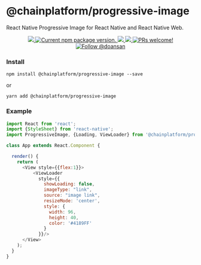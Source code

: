 # @chainplatform/progressive-image
React Native Progressive Image for React Native and React Native Web.

<p align="center">
  <a href="https://github.com/ChainPlatform/react-native-progressive-image/blob/HEAD/LICENSE">
    <img src="https://img.shields.io/badge/license-MIT-blue.svg" />
  </a>
  <a href="https://www.npmjs.com/package/@chainplatform/progressive-image">
    <img src="https://img.shields.io/npm/v/@chainplatform/progressive-image?color=brightgreen&label=npm%20package" alt="Current npm package version." />
  </a>
  <a href="https://www.npmjs.com/package/@chainplatform/progressive-image">
    <img src="https://img.shields.io/npm/dt/@chainplatform/progressive-image.svg"></img>
  </a>
  <a href="https://www.npmjs.com/package/@chainplatform/progressive-image">
    <img src="https://img.shields.io/badge/platform-android%20%7C%20ios%20%7C%20web-blue"></img>
  </a>
  <a href="https://github.com/ChainPlatform/react-native-progressive-image/pulls">
    <img src="https://img.shields.io/badge/PRs-welcome-brightgreen.svg" alt="PRs welcome!" />
  </a>
  <a href="https://twitter.com/intent/follow?screen_name=doansan">
    <img src="https://img.shields.io/twitter/follow/doansan.svg?label=Follow%20@doansan" alt="Follow @doansan" />
  </a>
</p>

### Install
```
npm install @chainplatform/progressive-image --save
```
or
```
yarn add @chainplatform/progressive-image
```

### Example

```js
import React from 'react';
import {StyleSheet} from 'react-native';
import ProgressiveImage, {Loading, ViewLoader} from '@chainplatform/progressive-image';

class App extends React.Component {

  render() {
    return (
      <View style={{flex:1}}>
          <ViewLoader
            style={{
              showLoading: false,
              imageType: "link",
              source: "image link",
              resizeMode: 'center',
              style: {
                width: 96,
                height: 40,
                color: '#4189FF'
              }
            }}/>
      </View>
    );
  }
}
```